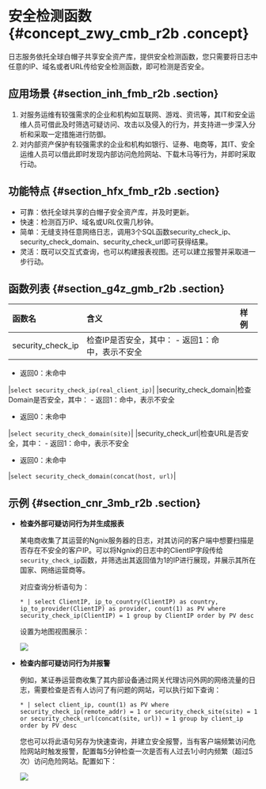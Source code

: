 # 安全检测函数 {#concept_zwy_cmb_r2b .concept}

日志服务依托全球白帽子共享安全资产库，提供安全检测函数，您只需要将日志中任意的IP、域名或者URL传给安全检测函数，即可检测是否安全。

## 应用场景 {#section_inh_fmb_r2b .section}

1.  对服务运维有较强需求的企业和机构如互联网、游戏、资讯等，其IT和安全运维人员可借此及时筛选可疑访问、攻击以及侵入的行为，并支持进一步深入分析和采取一定措施进行防御。
2.  对内部资产保护有较强需求的企业和机构如银行、证券、电商等，其IT、安全运维人员可以借此即时发现内部访问危险网站、下载木马等行为，并即时采取行动。

## 功能特点 {#section_hfx_fmb_r2b .section}

-   可靠：依托全球共享的白帽子安全资产库，并及时更新。
-   快速：检测百万IP、域名或URL仅需几秒钟。
-   简单：无缝支持任意网络日志，调用3个SQL函数security\_check\_ip、security\_check\_domain、security\_check\_url即可获得结果。
-   灵活：既可以交互式查询，也可以构建报表视图。还可以建立报警并采取进一步行动。

## 函数列表 {#section_g4z_gmb_r2b .section}

|函数名|含义|样例|
|:--|:-|:-|
|security\_check\_ip|检查IP是否安全，其中： -   返回1：命中，表示不安全
-   返回0：未命中

 |`select security_check_ip(real_client_ip)`|
|security\_check\_domain|检查Domain是否安全，其中： -   返回1：命中，表示不安全
-   返回0：未命中

 |`select security_check_domain(site)`|
|security\_check\_url|检查URL是否安全，其中： -   返回1：命中，表示不安全
-   返回0：未命中

 |`select security_check_domain(concat(host, url)`|

## 示例 {#section_cnr_3mb_r2b .section}

-   **检查外部可疑访问行为并生成报表** 

    某电商收集了其运营的Ngnix服务器的日志，对其访问的客户端中想要扫描是否存在不安全的客户IP。可以将Ngnix的日志中的ClientIP字段传给`security_check_ip`函数，并筛选出其返回值为1的IP进行展现，并展示其所在国家、网络运营商等。

    对应查询分析语句为：

    ``` {#codeblock_m38_cmp_u4e}
    * | select ClientIP, ip_to_country(ClientIP) as country, ip_to_provider(ClientIP) as provider, count(1) as PV where security_check_ip(ClientIP) = 1 group by ClientIP order by PV desc
    ```

    设置为地图视图展示：

    ![](http://static-aliyun-doc.oss-cn-hangzhou.aliyuncs.com/assets/img/17042/15621487808690_zh-CN.png)

-   **检查内部可疑访问行为并报警** 

    例如，某证券运营商收集了其内部设备通过网关代理访问外网的网络流量的日志，需要检查是否有人访问了有问题的网站，可以执行如下查询：

    ``` {#codeblock_l1v_t2w_y12}
    * | select client_ip, count(1) as PV where security_check_ip(remote_addr) = 1 or security_check_site(site) = 1 or security_check_url(concat(site, url)) = 1 group by client_ip order by PV desc
    ```

    您也可以将此语句另存为快速查询，并建立安全报警，当有客户端频繁访问危险网站时触发报警，配置每5分钟检查一次是否有人过去1小时内频繁（超过5次）访问危险网站。配置如下：

    ![](http://static-aliyun-doc.oss-cn-hangzhou.aliyuncs.com/assets/img/17042/15621487808691_zh-CN.png)


